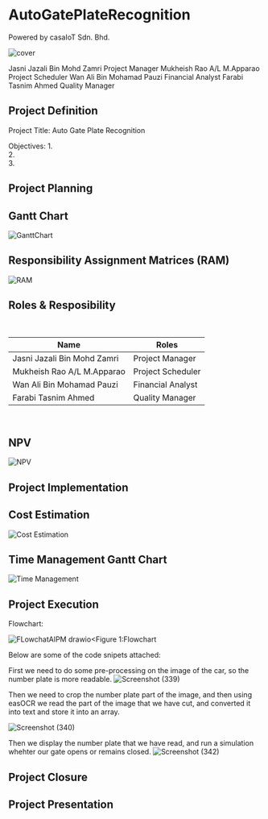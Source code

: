 # AutoGatePlateRecognition

Powered by casaIoT Sdn. Bhd.

![cover](https://github.com/openoneforme/AutoGatePlateRecognition/blob/main/image/cover.png)


Jasni Jazali Bin Mohd Zamri Project Manager
Mukheish Rao A/L M.Apparao Project Scheduler
Wan Ali Bin Mohamad Pauzi Financial Analyst
Farabi Tasnim Ahmed  Quality Manager


## Project Definition

Project Title: Auto Gate Plate Recognition

Objectives: 
1.  
2.  
3.  


## Project Planning
<h2>Gantt Chart</h2>

![GanttChart](https://github.com/openoneforme/AutoGatePlateRecognition/blob/main/image/GanttChart.JPG)


<h2>Responsibility Assignment Matrices (RAM)</h2>

![RAM](https://github.com/openoneforme/AutoGatePlateRecognition/blob/main/image/RAM.JPG)

<h2>Roles & Resposibility</h2>

<br>

| Name                                     | Roles                   |
| ---------------------------------------- | ----------------------- |
| Jasni Jazali Bin Mohd Zamri              | Project Manager         |
| Mukheish Rao A/L M.Apparao               | Project Scheduler       |
| Wan Ali Bin Mohamad Pauzi                | Financial Analyst       |
| Farabi Tasnim Ahmed                      | Quality Manager         |

<br>
<h2>NPV</h2>

![NPV](https://github.com/openoneforme/AutoGatePlateRecognition/blob/main/image/NPV.JPG)


## Project Implementation

<h2>Cost Estimation</h2>

![Cost Estimation](https://github.com/openoneforme/AutoGatePlateRecognition/blob/main/image/Cost%20Estimation.JPG)

<h2>Time Management Gantt Chart</h2>

![Time Management](https://github.com/openoneforme/AutoGatePlateRecognition/blob/main/image/Time%20Management.JPG)


## Project Execution

Flowchart:

![FLowchatAIPM drawio](https://user-images.githubusercontent.com/55405230/150631922-8f102596-20ee-488d-9bc0-c06d2f95a2cf.png)<Figure 1:Flowchart

Below are some of the code snipets attached:

First we need to do some pre-processing on the image of the car, so the number plate is more readable.
![Screenshot (339)](https://user-images.githubusercontent.com/55405230/150630348-46318318-7ee6-40ac-9a45-0010da185982.png)

Then we need to crop the number plate part of the image, and then using easOCR we read the part of the image that we have cut, 
and converted it into text and store it into an array.

![Screenshot (340)](https://user-images.githubusercontent.com/55405230/150630456-36c7becb-31d0-4cea-a060-1db8ab157ae5.png)

Then we display the number plate that we have read, and run a simulation whehter our gate opens or remains closed.
![Screenshot (342)](https://user-images.githubusercontent.com/55405230/150631049-fec8d5d4-98c9-46e9-aaa4-a6d9e5f279db.png)


## Project Closure

## Project Presentation
